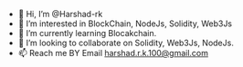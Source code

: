 - 👋 Hi, I’m @Harshad-rk
- 👀 I’m interested in BlockChain, NodeJs, Solidity, Web3Js 
- 🌱 I’m currently learning Blocakchain.
- 💞️ I’m looking to collaborate on Solidity, Web3Js, NodeJs. 
- 📫 Reach me BY Email harshad.r.k.100@gmail.com

<!---
Harshad-rk/Harshad-rk is a ✨ special ✨ repository because its `README.md` (this file) appears on your GitHub profile.
You can click the Preview link to take a look at your changes.
--->
